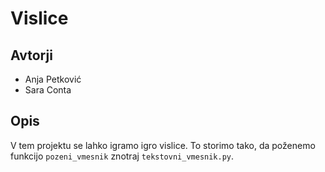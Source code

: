 # Vislice

## Avtorji

* Anja Petković
* Sara Conta

## Opis 

V tem projektu se lahko igramo igro vislice. To storimo tako, da poženemo funkcijo `pozeni_vmesnik` znotraj `tekstovni_vmesnik.py`.
